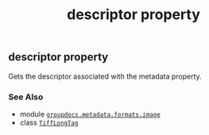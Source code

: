 ﻿---
title: descriptor property
second_title: GroupDocs.Metadata for Python via .NET API References
description: 
type: docs
url: /python-net/groupdocs.metadata.formats.image/tifflongtag/descriptor/
is_root: false
weight: 30
---

## descriptor property


Gets the descriptor associated with the metadata property.

### See Also
* module [`groupdocs.metadata.formats.image`](../../)
* class [`TiffLongTag`](/metadata/python-net/groupdocs.metadata.formats.image/tifflongtag)
